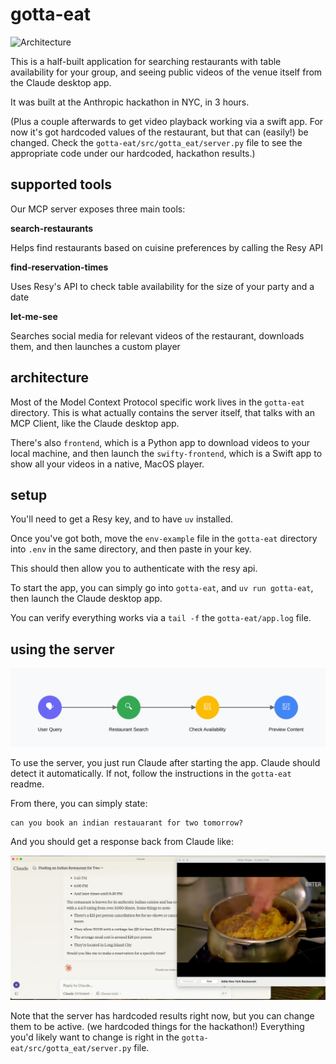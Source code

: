 # gotta-eat

![Architecture](./assets/architecture.png)

This is a half-built application for searching restaurants with table availability for your group, and seeing public videos of the venue itself from the Claude desktop app.

It was built at the Anthropic hackathon in NYC, in 3 hours. 

(Plus a couple afterwards to get video playback working via a swift app. For now it's got hardcoded values of the restaurant, but that can (easily!) be changed. Check the `gotta-eat/src/gotta_eat/server.py` file to see the appropriate code under our hardcoded, hackathon results.)

## supported tools 

Our MCP server exposes three main tools:

**search-restaurants** 

Helps find restaurants based on cuisine preferences by calling the Resy API

**find-reservation-times** 

Uses Resy's API to check table availability for the size of your party and a date

**let-me-see** 

Searches social media for relevant videos of the restaurant, downloads them, and then launches a custom player

## architecture

Most of the Model Context Protocol specific work lives in the `gotta-eat` directory. This is what actually contains the server itself, that talks with an MCP Client, like the Claude desktop app.

There's also `frontend`, which is a Python app to download videos to your local machine, and then launch the `swifty-frontend`, which is a Swift app to show all your videos in a native, MacOS player.

## setup

You'll need to get a Resy key, and to have `uv` installed.

Once you've got both, move the `env-example` file in the `gotta-eat` directory into `.env` in the same directory, and then paste in your key.

This should then allow you to authenticate with the resy api.

To start the app, you can simply go into `gotta-eat`, and `uv run gotta-eat`, then launch the Claude desktop app.

You can verify everything works via a `tail -f` the `gotta-eat/app.log` file.

## using the server

![User workflow](./assets/gotta-eat-user-flow.svg)

To use the server, you just run Claude after starting the app. Claude should detect it automatically. If not, follow the instructions in the `gotta-eat` readme.

From there, you can simply state:

```
can you book an indian restauarant for two tomorrow?
```

And you should get a response back from Claude like:

![Screenshot](./assets/screenshot.png)

Note that the server has hardcoded results right now, but you can change them to be active. (we hardcoded things for the hackathon!) Everything you'd likely want to change is right in the `gotta-eat/src/gotta_eat/server.py` file.

